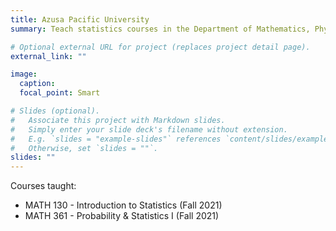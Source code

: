 ```yaml
---
title: Azusa Pacific University
summary: Teach statistics courses in the Department of Mathematics, Physics, & Statistics

# Optional external URL for project (replaces project detail page).
external_link: ""

image:
  caption: 
  focal_point: Smart

# Slides (optional).
#   Associate this project with Markdown slides.
#   Simply enter your slide deck's filename without extension.
#   E.g. `slides = "example-slides"` references `content/slides/example-slides.md`.
#   Otherwise, set `slides = ""`.
slides: ""
---
```


Courses taught:
+ MATH 130 - Introduction to Statistics (Fall 2021)
+ MATH 361 - Probability & Statistics I (Fall 2021)